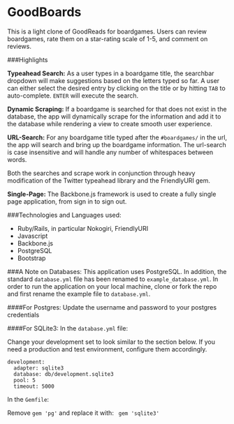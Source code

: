 GoodBoards
======

This is a light clone of GoodReads for boardgames. Users can review boardgames, rate them on a star-rating scale of 1-5, and comment on reviews. 

###Highlights

**Typeahead Search:** As a user types in a boardgame title, the searchbar dropdown will make suggestions based on the letters typed so far. A user can either select the desired entry by clicking on the title or by hitting `TAB` to auto-complete. `ENTER` will execute the search.

**Dynamic Scraping:** If a boardgame is searched for that does not exist in the database, the app will dynamically scrape for the information and add it to the database while rendering a view to create smooth user experience.

**URL-Search:** For any boardgame title typed after the `#boardgames/` in the url, the app will search and bring up the boardgame information. The url-search is case insensitive and will handle any number of whitespaces between words.

Both the searches and scrape work in conjunction through heavy modification of the Twitter typeahead library and the FriendlyURI gem. 

**Single-Page:** The Backbone.js framework is used to create a fully single page application, from sign in to sign out.  

###Technologies and Languages used:
* Ruby/Rails, in particular Nokogiri, FriendlyURI
* Javascript
* Backbone.js
* PostgreSQL
* Bootstrap


###A Note on Databases:
This application uses PostgreSQL. In addition, the standard `database.yml` file has been renamed to `example_database.yml`. In order to run the application on your local machine, clone or fork the repo and first rename the example file to `database.yml`. 

####For Postgres:
Update the username and password to your postgres credentials

####For SQLite3:
 In the `database.yml` file:

Change your development set to look similar to the section below. If you need a production and test environment, configure them accordingly.

```
development:
  adapter: sqlite3
  database: db/development.sqlite3
  pool: 5
  timeout: 5000
```


In the `Gemfile`:

Remove `gem 'pg'` and replace it with: ` gem 'sqlite3'`